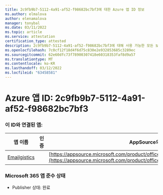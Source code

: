 ```yaml
---
title: 2c9fb9b7-5112-4a91-af52-f98682bc7bf3에 대한 Azure 앱 ID 정보
ms.author: elmalova
author: elenamalova
manager: tonybal
ms.date: 03/11/2022
ms.topic: article
ms.service: attestation
certification_type: attested
description: 2c9fb9b7-5112-4a91-af52-f98682bc7bf3에 대해 사용 가능한 모든 보안 및 규정 준수 정보입니다.
ms.openlocfilehash: 7c0cf12f18d4f6d75c830e2e932853685c3289ec
ms.sourcegitcommit: 62e60dfc73f78900307418e60318353faf8d9a57
ms.translationtype: MT
ms.contentlocale: ko-KR
ms.lasthandoff: 03/12/2022
ms.locfileid: "63458581"
---
```

# <a name="azure-app-id-2c9fb9b7-5112-4a91-af52-f98682bc7bf3"></a>Azure 앱 ID: 2c9fb9b7-5112-4a91-af52-f98682bc7bf3


### <a name="apps-associated-with-this-id"></a>이 ID와 연결된 앱:
| **앱 이름** | **인증** | **AppSource의 보기** |
|--------------|---------------|-----------------------|
| [Emailgistics](../forward/emailgistics.emailgistics_shared_email) |  | [https://appsource.microsoft.com/product/office/emailgistics.emailgistics_shared_email](https://appsource.microsoft.com/product/office/emailgistics.emailgistics_shared_email) |

### <a name="microsoft-365-app-compliance-status"></a>Microsoft 365 앱 준수 상태
- Publisher 상태: 완료

